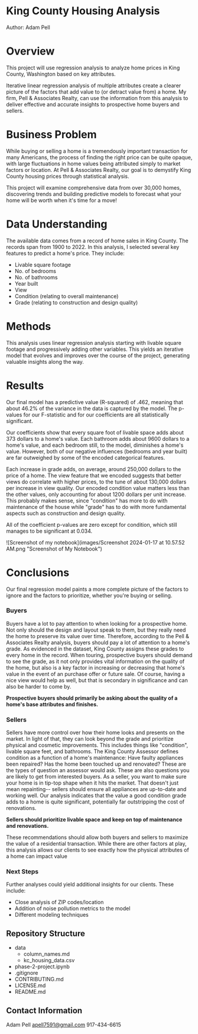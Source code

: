 # King County Housing Analysis

Author: Adam Pell

# Overview
This project will use regression analysis to analyze home prices in King County, Washington based on key attributes.

Iterative linear regression analysis of multiple attributes create a clearer picture of the factors that add value to (or detract value from) a home. My firm, Pell & Associates Realty, can use the information from this analysis to deliver effective and accurate insights to prospective home buyers and sellers.

# Business Problem
While buying or selling a home is a tremendously important transaction for many Americans, the process of finding the right price can be quite opaque, with large fluctuations in home values being attributed simply to market factors or location. At Pell & Associates Realty, our goal is to demystify King County housing prices through statistical analysis.

This project will examine comprehensive data from over 30,000 homes, discovering trends and building predictive models to forecast what your home will be worth when it's time for a move!

# Data Understanding
The available data comes from a record of home sales in King County. The records span from 1900 to 2022. In this analysis, I selected several key features to predict a home's price. They include:

- Livable square footage
- No. of bedrooms
- No. of bathrooms
- Year built
- View
- Condition (relating to overall maintenance)
- Grade (relating to construction and design quality)

# Methods
This analysis uses linear regression analysis starting with livable square footage and progressively adding other variables. This yields an iterative model that evolves and improves over the course of the project, generating valuable insights along the way.

# Results
Our final model has a predictive value (R-squared) of .462, meaning that about 46.2% of the variance in the data is captured by the model. The p-values for our F-statistic and for our coefficients are all statistically significant.

Our coefficients show that every square foot of livable space adds about 373 dollars to a home's value. Each bathroom adds about 9600 dollars to a home's value, and each bedroom still, to the model, diminishes a home's value. However, both of our negative influences (bedrooms and year built) are far outweighed by some of the encoded categorical features.

Each increase in grade adds, on average, around 250,000 dollars to the price of a home. The view feature that we encoded suggests that better views do correlate with higher prices, to the tune of about 130,000 dollars per increase in view quality. Our encoded condition value matters less than the other values, only accounting for about 1200 dollars per unit increase. This probably makes sense, since "condition" has more to do with maintenance of the house while "grade" has to do with more fundamental aspects such as construction and design quality.

All of the coefficient p-values are zero except for condition, which still manages to be significant at 0.034.

![Screenshot of my notebook](images/Screenshot 2024-01-17 at 10.57.52 AM.png "Screenshot of My Notebook")

# Conclusions
Our final regression model paints a more complete picture of the factors to ignore and the factors to prioritize, whether you're buying or selling.

### Buyers

Buyers have a lot to pay attention to when looking for a prospective home. Not only should the design and layout speak to them, but they really need the home to preserve its value over time. Therefore, according to the Pell & Associates Realty analysis, buyers should pay a lot of attention to a home's grade. As evidenced in the dataset, King County assigns these grades to every home in the record. When touring, prospective buyers should demand to see the grade, as it not only provides vital information on the quality of the home, but also is a key factor in increasing or decreasing that home's value in the event of an purchase offer or future sale. Of course, having a nice view would help as well, but that is secondary in significance and can also be harder to come by.

**Prospective buyers should primarily be asking about the quality of a home's base attributes and finishes.**

### Sellers

Sellers have more control over how their home looks and presents on the market. In light of that, they can look beyond the grade and prioritize physical and cosmetic improvements. This includes things like "condition", livable square feet, and bathrooms. The King County Assessor defines condition as a function of a home's maintenance: Have faulty appliances been repaired? Has the home been touched up and renovated? These are the types of question an assessor would ask. These are also questions you are likely to get from interested buyers. As a seller, you want to make sure your home is in tip-top shape when it hits the market. That doesn't just mean repainting-- sellers should ensure all appliances are up-to-date and working well. Our analysis indicates that the value a good condition grade adds to a home is quite significant, potentially far outstripping the cost of renovations.

**Sellers should prioritize livable space and keep on top of maintenance and renovations.**

These recommendations should allow both buyers and sellers to maximize the value of a residential transaction. While there are other factors at play, this analysis allows our clients to see exactly how the physical attributes of a home can impact value

### Next Steps
Further analyses could yield additional insights for our clients. These include:

- Close analysis of ZIP codes/location
- Addition of noise pollution metrics to the model
- Different modeling techniques

## Repository Structure

- data
    - column_names.md
    - kc_housing_data.csv
- phase-2-project.ipynb
- .gitignore
- CONTRIBUTING.md
- LICENSE.md
- README.md

## Contact Information
Adam Pell
apell7591@gmail.com
917-434-6615